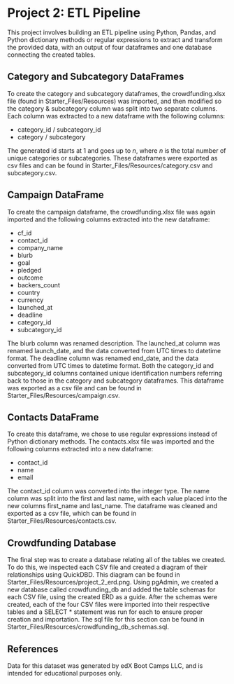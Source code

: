 # Project 2: ETL Pipeline
This project involves building an ETL pipeline using Python, Pandas, and Python dictionary methods or regular expressions to extract and transform the provided data, with an output of four dataframes and one database connecting the created tables.

## Category and Subcategory DataFrames 
To create the category and subcategory dataframes, the crowdfunding.xlsx file (found in Starter_Files/Resources) was imported, and then modified so the category & subcategory column was split into two separate columns. Each column was extracted to a new dataframe with the following columns:
* category_id / subcategory_id
* category / subcategory

The generated id starts at 1 and goes up to _n_, where _n_ is the total number of unique categories or subcategories. These dataframes were exported as csv files and can be found in Starter_Files/Resources/category.csv and subcategory.csv.

## Campaign DataFrame 
To create the campaign dataframe, the crowdfunding.xlsx file was again imported and the following columns extracted into the new dataframe:
* cf_id
* contact_id
* company_name
* blurb
* goal
* pledged
* outcome
* backers_count
* country
* currency
* launched_at
* deadline
* category_id
* subcategory_id

The blurb column was renamed description. The launched_at column was renamed launch_date, and the data converted from UTC times to datetime format. The deadline column  was renamed end_date, and the data converted from UTC times to datetime format. Both the category_id and subcategory_id columns contained unique identification numbers referring back to those in the category and subcategory dataframes. This dataframe was exported as a csv file and can be found in Starter_Files/Resources/campaign.csv.

 ## Contacts DataFrame
To create this dataframe, we chose to use regular expressions instead of Python dictionary methods. The contacts.xlsx file was imported and the following columns extracted into a new dataframe:
 * contact_id
 * name
 * email

The contact_id column was converted into the integer type. The name column was split into the first and last name, with each value placed into the new columns first_name and last_name. The dataframe was cleaned and exported as a csv file, which can be found in Starter_Files/Resources/contacts.csv.

## Crowdfunding Database
The final step was to create a database relating all of the tables we created. To do this, we inspected each CSV file and created a diagram of their relationships using QuickDBD. This diagram can be found in Starter_Files/Resources/project_2_erd.png. Using pgAdmin, we created a new database called crowdfunding_db and added the table schemas for each CSV file, using the created ERD as a guide. After the schemas were created, each of the four CSV files were imported into their respective tables and a SELECT * statement was run for each to ensure proper creation and importation. The sql file for this section can be found in Starter_Files/Resources/crowdfunding_db_schemas.sql.

## References 
Data for this dataset was generated by edX Boot Camps LLC, and is intended for educational purposes only.
